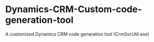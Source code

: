 # Dynamics-CRM-Custom-code-generation-tool
A customized Dynamics CRM code generation tool (CrmSvcUtil.exe)
